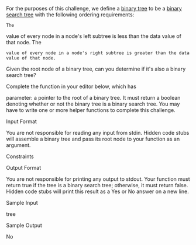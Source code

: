 For the purposes of this challenge, we define a [binary tree](https://en.wikipedia.org/wiki/Binary_tree) to be a [binary search tree](https://en.wikipedia.org/wiki/Binary_search_tree) with the following ordering requirements:

    The 

value of every node in a node's left subtree is less than the data value of that node.
The

    value of every node in a node's right subtree is greater than the data value of that node.

Given the root node of a binary tree, can you determine if it's also a binary search tree?

Complete the function in your editor below, which has

parameter: a pointer to the root of a binary tree. It must return a boolean denoting whether or not the binary tree is a binary search tree. You may have to write one or more helper functions to complete this challenge.

Input Format

You are not responsible for reading any input from stdin. Hidden code stubs will assemble a binary tree and pass its root node to your function as an argument.

Constraints

Output Format

You are not responsible for printing any output to stdout. Your function must return true if the tree is a binary search tree; otherwise, it must return false. Hidden code stubs will print this result as a Yes or No answer on a new line.

Sample Input

tree

Sample Output

No
